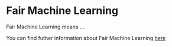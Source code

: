 # Fair Machine Learning

Fair Machine Learning means ...

You can find futher information about Fair Machine Learning [here](../T3.3/.md)
